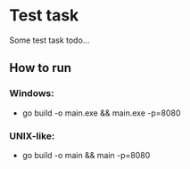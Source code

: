 # Test task 

Some test task todo...

## How to run 

### Windows:

* go build -o main.exe && main.exe -p=8080

### UNIX-like:

* go build -o main && main -p=8080